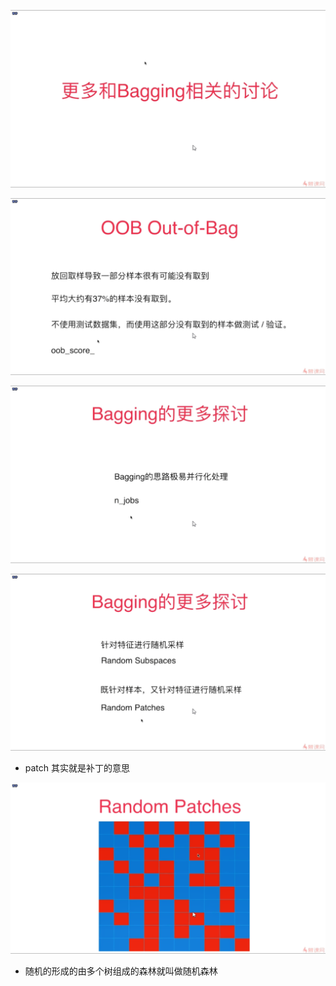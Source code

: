 ![1572876872680](assets/1572876872680.png)

![1572877177059](assets/1572877177059.png)

![1572877760759](assets/1572877760759.png)

![1572878171261](assets/1572878171261.png)

- patch 其实就是补丁的意思

![1572878295645](assets/1572878295645.png)

- 随机的形成的由多个树组成的森林就叫做随机森林

